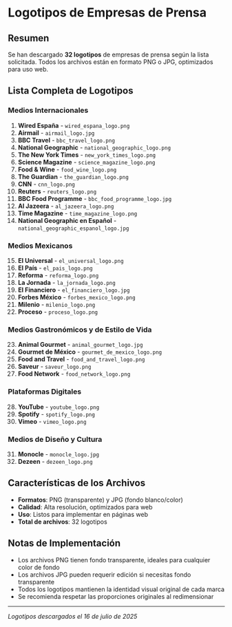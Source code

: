 # Logotipos de Empresas de Prensa

## Resumen
Se han descargado **32 logotipos** de empresas de prensa según la lista solicitada. Todos los archivos están en formato PNG o JPG, optimizados para uso web.

## Lista Completa de Logotipos

### Medios Internacionales
1. **Wired España** - `wired_espana_logo.png`
2. **Airmail** - `airmail_logo.jpg`
3. **BBC Travel** - `bbc_travel_logo.png`
4. **National Geographic** - `national_geographic_logo.png`
5. **The New York Times** - `new_york_times_logo.png`
6. **Science Magazine** - `science_magazine_logo.png`
7. **Food & Wine** - `food_wine_logo.png`
8. **The Guardian** - `the_guardian_logo.png`
9. **CNN** - `cnn_logo.png`
10. **Reuters** - `reuters_logo.png`
11. **BBC Food Programme** - `bbc_food_programme_logo.jpg`
12. **Al Jazeera** - `al_jazeera_logo.png`
13. **Time Magazine** - `time_magazine_logo.png`
14. **National Geographic en Español** - `national_geographic_espanol_logo.jpg`

### Medios Mexicanos
15. **El Universal** - `el_universal_logo.png`
16. **El País** - `el_pais_logo.png`
17. **Reforma** - `reforma_logo.png`
18. **La Jornada** - `la_jornada_logo.png`
19. **El Financiero** - `el_financiero_logo.jpg`
20. **Forbes México** - `forbes_mexico_logo.png`
21. **Milenio** - `milenio_logo.png`
22. **Proceso** - `proceso_logo.png`

### Medios Gastronómicos y de Estilo de Vida
23. **Animal Gourmet** - `animal_gourmet_logo.jpg`
24. **Gourmet de México** - `gourmet_de_mexico_logo.png`
25. **Food and Travel** - `food_and_travel_logo.png`
26. **Saveur** - `saveur_logo.png`
27. **Food Network** - `food_network_logo.png`

### Plataformas Digitales
28. **YouTube** - `youtube_logo.png`
29. **Spotify** - `spotify_logo.png`
30. **Vimeo** - `vimeo_logo.png`

### Medios de Diseño y Cultura
31. **Monocle** - `monocle_logo.jpg`
32. **Dezeen** - `dezeen_logo.png`

## Características de los Archivos
- **Formatos**: PNG (transparente) y JPG (fondo blanco/color)
- **Calidad**: Alta resolución, optimizados para web
- **Uso**: Listos para implementar en páginas web
- **Total de archivos**: 32 logotipos

## Notas de Implementación
- Los archivos PNG tienen fondo transparente, ideales para cualquier color de fondo
- Los archivos JPG pueden requerir edición si necesitas fondo transparente
- Todos los logotipos mantienen la identidad visual original de cada marca
- Se recomienda respetar las proporciones originales al redimensionar

---
*Logotipos descargados el 16 de julio de 2025*

